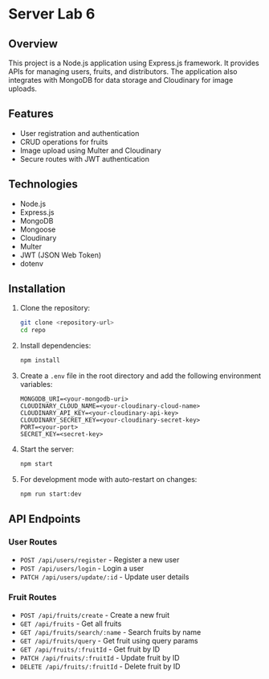 # Server Lab 6

## Overview

This project is a Node.js application using Express.js framework. It provides APIs for managing users, fruits, and distributors. The application also integrates with MongoDB for data storage and Cloudinary for image uploads.

## Features

- User registration and authentication
- CRUD operations for fruits
- Image upload using Multer and Cloudinary
- Secure routes with JWT authentication

## Technologies

- Node.js
- Express.js
- MongoDB
- Mongoose
- Cloudinary
- Multer
- JWT (JSON Web Token)
- dotenv

## Installation

1. Clone the repository:

   ```sh
   git clone <repository-url>
   cd repo
   ```

2. Install dependencies:

   ```sh
   npm install
   ```

3. Create a `.env` file in the root directory and add the following environment variables:

   ```dotenv
   MONGODB_URI=<your-mongodb-uri>
   CLOUDINARY_CLOUD_NAME=<your-cloudinary-cloud-name>
   CLOUDINARY_API_KEY=<your-cloudinary-api-key>
   CLOUDINARY_SECRET_KEY=<your-cloudinary-secret-key>
   PORT=<your-port>
   SECRET_KEY=<secret-key>
   ```

4. Start the server:

   ```sh
   npm start
   ```

5. For development mode with auto-restart on changes:
   ```sh
   npm run start:dev
   ```

## API Endpoints

### User Routes

- `POST /api/users/register` - Register a new user
- `POST /api/users/login` - Login a user
- `PATCH /api/users/update/:id` - Update user details

### Fruit Routes

- `POST /api/fruits/create` - Create a new fruit
- `GET /api/fruits` - Get all fruits
- `GET /api/fruits/search/:name` - Search fruits by name
- `GET /api/fruits/query` - Get fruit using query params
- `GET /api/fruits/:fruitId` - Get fruit by ID
- `PATCH /api/fruits/:fruitId` - Update fruit by ID
- `DELETE /api/fruits/:fruitId` - Delete fruit by ID
